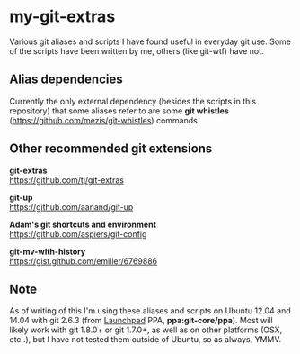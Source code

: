 
my-git-extras
=============

Various git aliases and scripts I have found useful in everyday git use. Some of the scripts have been written by me, others (like git-wtf) have not.


Alias dependencies
------------------

Currently the only external dependency (besides the scripts in this repository) that some aliases refer to are some **git whistles** (https://github.com/mezis/git-whistles) commands.


Other recommended git extensions
--------------------------------

**git-extras**  
https://github.com/tj/git-extras

**git-up**  
https://github.com/aanand/git-up

**Adam's git shortcuts and environment**  
https://github.com/aspiers/git-config

**git-mv-with-history**  
https://gist.github.com/emiller/6769886


Note
----

As of writing of this I'm using these aliases and scripts on Ubuntu 12.04 and 14.04 with git 2.6.3 (from [Launchpad](https://launchpad.net/~git-core/+archive/ubuntu/ppa) PPA, **ppa:git-core/ppa**). Most will likely work with git 1.8.0+ or git 1.7.0+, as well as on other platforms (OSX, etc..), but I have not tested them outside of Ubuntu, so as always, YMMV.
